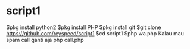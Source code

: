 # script1
$pkg install python2
$pkg install PHP
$pkg install git
$git clone https://github.com/reyspeed/script1
$cd script1
$php wa.php
Kalau mau spam call ganti aja php call.php
